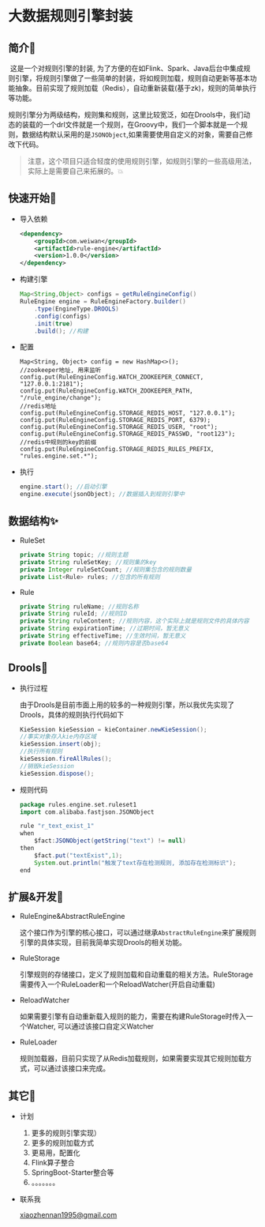 # 大数据规则引擎封装



## 简介🎄



​	这是一个对规则引擎的封装, 为了方便的在如Flink、Spark、Java后台中集成规则引擎，将规则引擎做了一些简单的封装，将如规则加载，规则自动更新等基本功能抽象。目前实现了规则加载（Redis），自动重新装载(基于zk)，规则的简单执行等功能。

​	规则引擎分为两级结构，规则集和规则，这里比较宽泛，如在Drools中，我们动态的装载的一个drl文件就是一个规则，在Groovy中，我们一个脚本就是一个规则，数据结构默认采用的是``JSONObject``,如果需要使用自定义的对象，需要自己修改下代码。

> 注意，这个项目只适合轻度的使用规则引擎，如规则引擎的一些高级用法，实际上是需要自己来拓展的。💥

## 快速开始🚀



- 导入依赖

  ```xml
  <dependency>
      <groupId>com.weiwan</groupId>
      <artifactId>rule-engine</artifactId>
      <version>1.0.0</version>
  </dependency>
  ```

  

- 构建引擎

  ```java
  Map<String,Object> configs = getRuleEngineConfig()        
  RuleEngine engine = RuleEngineFactory.builder()
      .type(EngineType.DROOLS)
      .config(configs)
      .init(true)
      .build(); //构建
  ```

  

- 配置

  ```
  Map<String, Object> config = new HashMap<>();
  //zookeeper地址, 用来监听
  config.put(RuleEngineConfig.WATCH_ZOOKEEPER_CONNECT, "127.0.0.1:2181");
  config.put(RuleEngineConfig.WATCH_ZOOKEEPER_PATH, "/rule_engine/change");
  //redis地址
  config.put(RuleEngineConfig.STORAGE_REDIS_HOST, "127.0.0.1");
  config.put(RuleEngineConfig.STORAGE_REDIS_PORT, 6379);
  config.put(RuleEngineConfig.STORAGE_REDIS_USER, "root");
  config.put(RuleEngineConfig.STORAGE_REDIS_PASSWD, "root123");
  //redis中规则的key的前缀
  config.put(RuleEngineConfig.STORAGE_REDIS_RULES_PREFIX, "rules.engine.set.*");
  ```

  

- 执行

  ```java
  engine.start(); //启动引擎
  engine.execute(jsonObject); //数据插入到规则引擎中
  ```



## 数据结构✨

- RuleSet

  ```java
  private String topic; //规则主题
  private String ruleSetKey; //规则集的key
  private Integer ruleSetCount; //规则集包含的规则数量
  private List<Rule> rules; //包含的所有规则
  ```

- Rule

  ```java
  private String ruleName; //规则名称
  private String ruleId; //规则ID
  private String ruleContent; //规则内容，这个实际上就是规则文件的具体内容
  private String expirationTime; //过期时间，暂无意义
  private String effectiveTime; //生效时间，暂无意义
  private Boolean base64; //规则内容是否base64
  ```

  

## Drools🎈



- 执行过程

  由于Drools是目前市面上用的较多的一种规则引擎，所以我优先实现了Drools，具体的规则执行代码如下

  ```java
  KieSession kieSession = kieContainer.newKieSession();
  //事实对象存入kie内存区域
  kieSession.insert(obj);
  //执行所有规则
  kieSession.fireAllRules();
  //销毁kieSession
  kieSession.dispose();
  ```

- 规则代码

  ```groovy
  package rules.engine.set.ruleset1
  import com.alibaba.fastjson.JSONObject
  
  rule "r_text_exist_1"
  when
      $fact:JSONObject(getString("text") != null)
  then
      $fact.put("textExist",1);
      System.out.println("触发了text存在检测规则, 添加存在检测标识");
  end
  ```



## 扩展&开发🧩

- RuleEngine&AbstractRuleEngine

  这个接口作为引擎的核心接口，可以通过继承``AbstractRuleEngine``来扩展规则引擎的具体实现，目前我简单实现Drools的相关功能。

- RuleStorage

  引擎规则的存储接口，定义了规则加载和自动重载的相关方法。RuleStorage需要传入一个RuleLoader和一个ReloadWatcher(开启自动重载)

- ReloadWatcher

  如果需要引擎有自动重新载入规则的能力，需要在构建RuleStorage时传入一个Watcher, 可以通过该接口自定义Watcher

- RuleLoader

  规则加载器，目前只实现了从Redis加载规则，如果需要实现其它规则加载方式，可以通过该接口来完成。



## 其它🔔

- 计划

  1. 更多的规则引擎实现）
  2. 更多的规则加载方式
  3. 更易用，配置化
  4. Flink算子整合
  5. SpringBoot-Starter整合等
  6. 。。。。。。。

- 联系我

  xiaozhennan1995@gmail.com